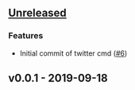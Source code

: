 <a name="unreleased"></a>
## [Unreleased]

### Features
- Initial commit of twitter cmd ([#6](https://github.com/khos2ow/rostamctl/issues/6))


<a name="v0.0.1"></a>
## v0.0.1 - 2019-09-18

[Unreleased]: https://github.com/khos2ow/rostamctl/compare/v0.0.1...HEAD
